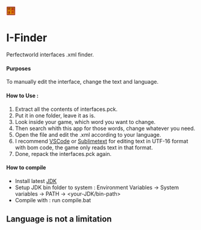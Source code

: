 <picture>
  <img src="./res/icon.png" width="5%">
</picture>

# I-Finder
Perfectworld interfaces .xml finder.

#### Purposes
To manually edit the interface, change the text and language.

#### How to Use : 
1. Extract all the contents of interfaces.pck.
2. Put it in one folder, leave it as is.
3. Look inside your game, which word you want to change.
4. Then search whith this app for those words, change whatever you need.
5. Open the file and edit the .xml according to your language.
6. I recommend [VSCode](https://code.visualstudio.com/) or [Sublimetext](https://www.sublimetext.com/download) for editing text in UTF-16 format with bom code, the game only reads text in that format.
7. Done, repack the interfaces.pck again.

#### How to compile 
* Install latest [JDK](https://www.oracle.com/id/java/technologies/downloads/)
* Setup JDK bin folder to system : Environment Variables -> System variables -> PATH -> <your-JDK/bin-path>
* Compile with : run compile.bat

## Language is not a limitation
